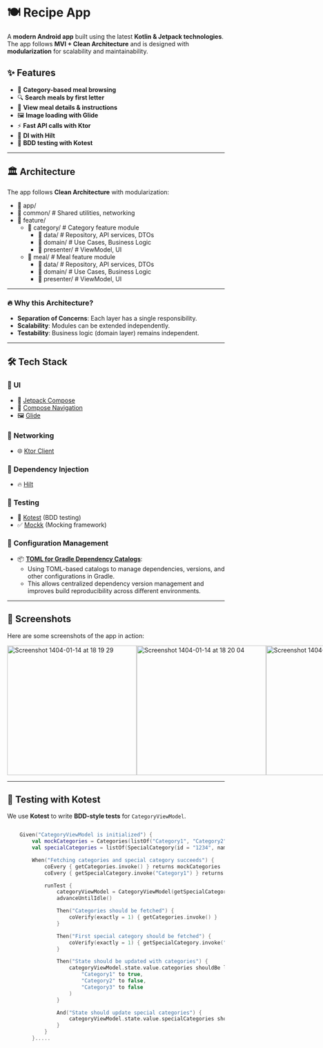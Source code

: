 # 🍽️ Recipe App

A **modern Android app** built using the latest **Kotlin & Jetpack technologies**. The app follows **MVI + Clean Architecture** and is designed with **modularization** for scalability and maintainability.

## ✨ Features
- 📌 **Category-based meal browsing**
- 🔍 **Search meals by first letter**
- 📖 **View meal details & instructions**
- 🖼️ **Image loading with Glide**
- ⚡ **Fast API calls with Ktor**
- 🚀 **DI with Hilt**
- 🧪 **BDD testing with Kotest**

---

## 🏛 **Architecture**
The app follows **Clean Architecture** with modularization:
- 📂 app/
- 📂 common/         # Shared utilities, networking
- 📂 feature/
    - 📂 category/    # Category feature module  
        - 📂 data/    # Repository, API services, DTOs  
        - 📂 domain/  # Use Cases, Business Logic  
        - 📂 presenter/ # ViewModel, UI  
    - 📂 meal/        # Meal feature module  
        - 📂 data/    # Repository, API services, DTOs  
        - 📂 domain/  # Use Cases, Business Logic  
        - 📂 presenter/ # ViewModel, UI  



---

### 🔥 Why this Architecture?
- **Separation of Concerns**: Each layer has a single responsibility.
- **Scalability**: Modules can be extended independently.
- **Testability**: Business logic (domain layer) remains independent.
  
----

## 🛠 **Tech Stack**
### 🔹 **UI**
- 🎨 [Jetpack Compose](https://developer.android.com/jetpack/compose)
- 🧭 [Compose Navigation](https://developer.android.com/jetpack/compose/navigation)
- 🖼️ [Glide](https://github.com/bumptech/glide)

### 🔹 **Networking**
- 🌐 [Ktor Client](https://ktor.io/docs/client.html)

### 🔹 **Dependency Injection**
- 🔥 [Hilt](https://developer.android.com/training/dependency-injection/hilt-android)

### 🔹 **Testing**
- 🧪 [Kotest](https://kotest.io/) (BDD testing)
- ✅ [Mockk](https://mockk.io/) (Mocking framework)

### 🔹 **Configuration Management**
- 📦 **[TOML for Gradle Dependency Catalogs](https://developer.android.com/build/migrate-to-catalogs)**:
    - Using TOML-based catalogs to manage dependencies, versions, and other configurations in Gradle.
    - This allows centralized dependency version management and improves build reproducibility across different environments.
---
## 📸 **Screenshots**
Here are some screenshots of the app in action:

<div style="display: flex; justify-content: space-between;">
<img width="300" alt="Screenshot 1404-01-14 at 18 19 29" src="https://github.com/user-attachments/assets/6d1f8d44-a163-4c19-b092-c073e55260ae" />
<img width="300" alt="Screenshot 1404-01-14 at 18 20 04" src="https://github.com/user-attachments/assets/c0babc5f-2cb3-4362-aab4-192c52b857f4" />
 <img width="300" alt="Screenshot 1404-01-14 at 18 26 33" src="https://github.com/user-attachments/assets/1acefbc8-db49-4b54-b9ae-47aa06979382" />
</div>

---
## 🧪 **Testing with Kotest**
We use **Kotest** to write **BDD-style tests** for `CategoryViewModel`.

```kotlin

    Given("CategoryViewModel is initialized") {
        val mockCategories = Categories(listOf("Category1", "Category2", "Category3"))
        val specialCategories = listOf(SpecialCategory(id = "1234", name = "fish", thumbnail = ""))

        When("Fetching categories and special category succeeds") {
            coEvery { getCategories.invoke() } returns mockCategories
            coEvery { getSpecialCategory.invoke("Category1") } returns specialCategories

            runTest {
                categoryViewModel = CategoryViewModel(getSpecialCategory, getCategories)
                advanceUntilIdle()

                Then("Categories should be fetched") {
                    coVerify(exactly = 1) { getCategories.invoke() }
                }

                Then("First special category should be fetched") {
                    coVerify(exactly = 1) { getSpecialCategory.invoke("Category1") }
                }

                Then("State should be updated with categories") {
                    categoryViewModel.state.value.categories shouldBe listOf(
                        "Category1" to true,
                        "Category2" to false,
                        "Category3" to false
                    )
                }

                And("State should update special categories") {
                    categoryViewModel.state.value.specialCategories shouldBe specialCategories
                }
            }
        }.....

